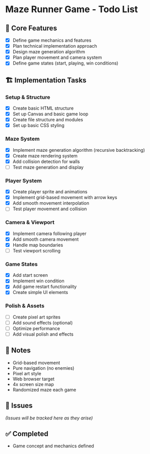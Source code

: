 # Maze Runner Game - Todo List

## 🎯 Core Features
- [x] Define game mechanics and features
- [x] Plan technical implementation approach
- [x] Design maze generation algorithm
- [x] Plan player movement and camera system
- [x] Define game states (start, playing, win conditions)

## 🏗️ Implementation Tasks
### Setup & Structure
- [x] Create basic HTML structure
- [x] Set up Canvas and basic game loop
- [x] Create file structure and modules
- [x] Set up basic CSS styling

### Maze System
- [x] Implement maze generation algorithm (recursive backtracking)
- [x] Create maze rendering system
- [x] Add collision detection for walls
- [ ] Test maze generation and display

### Player System
- [x] Create player sprite and animations
- [x] Implement grid-based movement with arrow keys
- [x] Add smooth movement interpolation
- [ ] Test player movement and collision

### Camera & Viewport
- [x] Implement camera following player
- [x] Add smooth camera movement
- [x] Handle map boundaries
- [ ] Test viewport scrolling

### Game States
- [x] Add start screen
- [x] Implement win condition
- [x] Add game restart functionality
- [x] Create simple UI elements

### Polish & Assets
- [ ] Create pixel art sprites
- [ ] Add sound effects (optional)
- [ ] Optimize performance
- [ ] Add visual polish and effects

## 📝 Notes
- Grid-based movement
- Pure navigation (no enemies)
- Pixel art style
- Web browser target
- 4x screen size map
- Randomized maze each game

## 🐛 Issues
_(Issues will be tracked here as they arise)_

## ✅ Completed
- Game concept and mechanics defined